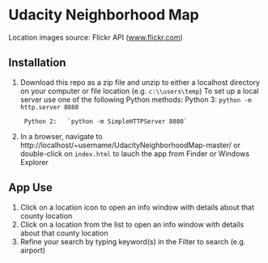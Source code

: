 # Udacity Neighborhood Map
Location images source: Flickr API (www.flickr.com)

## Installation
1. Download this repo as a zip file and unzip to either a localhost directory on your computer or file location (e.g. `c:\\users\temp`)
    To set up a local server use one of the following Python methods:
        Python 3:  `python -m http.server 8080`

        Python 2:   `python -m SimpleHTTPServer 8080`    
2. In a browser, navigate to http://localhost/~username/UdacityNeighborhoodMap-master/ or double-click on `index.html` to lauch the app from Finder or Windows Explorer

## App Use
1. Click on a location icon to open an info window with details about that county location
2. Click on a location from the list to open an info window with details about that county location
3. Refine your search by typing keyword(s) in the Filter to search (e.g. airport)
